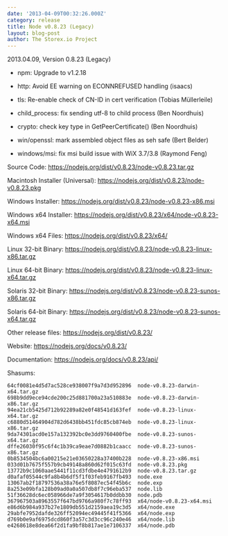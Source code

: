 ```yaml
---
date: '2013-04-09T00:32:26.000Z'
category: release
title: Node v0.8.23 (Legacy)
layout: blog-post
author: The Storex.io Project
---
```


2013.04.09, Version 0.8.23 (Legacy)

- npm: Upgrade to v1.2.18

- http: Avoid EE warning on ECONNREFUSED handling (isaacs)

- tls: Re-enable check of CN-ID in cert verification (Tobias Müllerleile)

- child_process: fix sending utf-8 to child process (Ben Noordhuis)

- crypto: check key type in GetPeerCertificate() (Ben Noordhuis)

- win/openssl: mark assembled object files as seh safe (Bert Belder)

- windows/msi: fix msi build issue with WiX 3.7/3.8 (Raymond Feng)

Source Code: https://nodejs.org/dist/v0.8.23/node-v0.8.23.tar.gz

Macintosh Installer (Universal): https://nodejs.org/dist/v0.8.23/node-v0.8.23.pkg

Windows Installer: https://nodejs.org/dist/v0.8.23/node-v0.8.23-x86.msi

Windows x64 Installer: https://nodejs.org/dist/v0.8.23/x64/node-v0.8.23-x64.msi

Windows x64 Files: https://nodejs.org/dist/v0.8.23/x64/

Linux 32-bit Binary: https://nodejs.org/dist/v0.8.23/node-v0.8.23-linux-x86.tar.gz

Linux 64-bit Binary: https://nodejs.org/dist/v0.8.23/node-v0.8.23-linux-x64.tar.gz

Solaris 32-bit Binary: https://nodejs.org/dist/v0.8.23/node-v0.8.23-sunos-x86.tar.gz

Solaris 64-bit Binary: https://nodejs.org/dist/v0.8.23/node-v0.8.23-sunos-x64.tar.gz

Other release files: https://nodejs.org/dist/v0.8.23/

Website: https://nodejs.org/docs/v0.8.23/

Documentation: https://nodejs.org/docs/v0.8.23/api/

Shasums:

```
64cf0081e4d5d7ac528ce938007f9a7d3d952896  node-v0.8.23-darwin-x64.tar.gz
698b9dd9ece94cde200c25d881700a23a510883e  node-v0.8.23-darwin-x86.tar.gz
94ea21cb5425d712b92289a82e0f48541d163fef  node-v0.8.23-linux-x64.tar.gz
c6880d51464904d782d6438bb451fdc85cb874eb  node-v0.8.23-linux-x86.tar.gz
9da74301acd0e157a132392bc0e3dd9760400fbe  node-v0.8.23-sunos-x64.tar.gz
dffe26030f95c6f4c1b39ca9eae7d0882b1caacc  node-v0.8.23-sunos-x86.tar.gz
0b8534504bc6a00215e21e03650228a37400b228  node-v0.8.23-x86.msi
033d01b7675f557b9cb49148a860d62f015c63fd  node-v0.8.23.pkg
13772b9c1060aae5441f11cd3fdbe4e4791612b9  node-v0.8.23.tar.gz
d0afaf05544c9fa8b4b6df5f1f03feb9167fb493  node.exe
13067ab2f18797536a38a76e5f8087ec54f45b6c  node.exp
8a253e09bfa128b09ad0a0a507db8f7c96eba537  node.lib
51f36628dc6ec058966de7a9f3054617b0ddbb30  node.pdb
367967503a8963557f647bd9766a980f7c78ff93  x64/node-v0.8.23-x64.msi
e86d6b984a937b27e1809db551d2159aea19c3d5  x64/node.exe
29abfe7952dafde326ff52094ec49445f41f5366  x64/node.exp
d769b0e9af6975dcd860f3a57c3d3cc96c240e46  x64/node.lib
e4268618e8dea66f2d1fa9bf8b817ae1e7106337  x64/node.pdb
```
